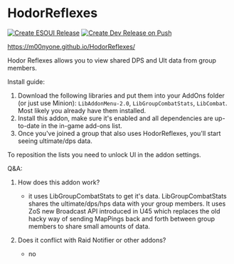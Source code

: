 # HodorReflexes

[![Create ESOUI Release](https://github.com/m00nyONE/HodorReflexes/actions/workflows/release.yml/badge.svg)](https://github.com/m00nyONE/HodorReflexes/actions/workflows/release.yml)
[![Create Dev Release on Push](https://github.com/m00nyONE/HodorReflexes/actions/workflows/dev-release.yml/badge.svg?branch=main)](https://github.com/m00nyONE/HodorReflexes/actions/workflows/dev-release.yml)

https://m00nyone.github.io/HodorReflexes/

Hodor Reflexes allows you to view shared DPS and Ult data from group members.

Install guide:

1. Download the following libraries and put them into your AddOns folder (or just use Minion): `LibAddonMenu-2.0`, `LibGroupCombatStats`, `LibCombat`. Most likely you already have them installed.
2. Install this addon, make sure it's enabled and all dependencies are up-to-date in the in-game add-ons list.
3. Once you've joined a group that also uses HodorReflexes, you'll start seeing ultimate/dps data.

To reposition the lists you need to unlock UI in the addon settings.

Q&A:

1. How does this addon work?
   - it uses LibGroupCombatStats to get it's data. LibGroupCombatStats shares the ultimate/dps/hps data with your group members. It uses ZoS new Broadcast API introduced in U45 which replaces the old hacky way of sending MapPings back and forth between group members to share small amounts of data.

2. Does it conflict with Raid Notifier or other addons?
   - no
